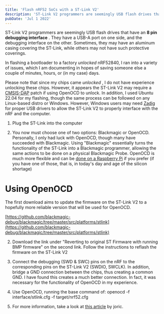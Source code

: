 ```yaml
---
title: 'Flash nRF52 SoCs with a ST-Link V2'
description: 'ST-Link V2 programmers are seemingly USB flash drives that have an 8 pin debugging interface.They have a USB-A port on one side, and the debugging interface on the other.'
pubDate: 'Jul 1 2022'
---
```


ST-Link V2 programmers are seemingly USB flash drives that have an **8 pin debugging interface** . They have a USB-A port on one side, and the debugging interface on the other. Sometimes, they may have an aluminum casing covering the ST-Link, while others may not have such protective coverings.

In flashing a bootloader to a factory *unlocked* nRF52840, I ran into a variety of issues, which I am documenting in hopes of saving someone else a couple of minutes, hours, or (in my case) days.

Please note that since my chips came *unlocked* , I do not have experience unlocking these chips. However, it appears the ST-Link V2 may require a [CMSIS-DAP](https://stackoverflow.com/questions/52308978/problem-flashing-nrf52-chip-using-openocd/52723152#52723152) patch if using OpenOCD to unlock. In addition, I used Ubuntu 22.04 for my flashing, though the same process can be followed on any Linux-based distro or Windows. However, Windows users may need [Zadig](https://zadig.akeo.ie/#) for proper USB drivers to allow the ST-Link V2 to properly interface with the nRF and the computer.

1. Plug the ST-Link into the computer

2. You now must choose one of two options: Blackmagic or OpenOCD. Personally, I only had luck with OpenOCD, though many have succeeded with Blackmagic. Using "Blackmagic" essentially turns the functionality of the ST-Link into a Blackmagic programmer, allowing the same actions to be done on a physical Blackmagic Probe. OpenOCD is much more flexible and can be [done on a Raspberry Pi](https://learn.adafruit.com/programming-microcontrollers-using-openocd-on-raspberry-pi) if you prefer (if you have one of those, that is, in today's day and age of the silicon shortage)

# Using OpenOCD

The first download aims to update the firmware on the ST-Link V2 to a hopefully more reliable version that will be used for OpenOCD.

[https://github.com/blackmagic-debug/blackmagic/tree/master/src/platforms/stlink](https://github.com/blackmagic-debug/blackmagic/tree/master/src/platforms/stlink)

2. Download the link under "Reverting to original ST Firmware with running BMP firmware" on the second link. Follow the instructions to reflash the firmware on the ST-Link V2

3. Connect the debugging (SWD & SWC) pins on the nRF to the corresponding pins on the ST-Link V2 (SWDIO, SWCLK). In addition, bridge a GND connection between the chips, thus creating a common GND. I have found this creates a much better connection. In fact, it was necessary for the functionality of OpenOCD in my experience.

4. Use OpenOCD, running the base command of: openocd -f interface/stlink.cfg -f target/nrf52.cfg

5. For more information, take a look at [this article](https://github.com/joric/nrfmicro/wiki/bootloader) by joric.